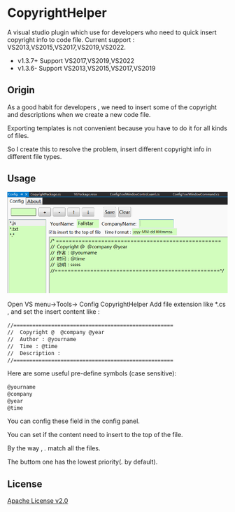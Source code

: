 # CopyrightHelper
A visual studio plugin which use for developers who need to quick insert copyright info to code file.
Current support : VS2013,VS2015,VS2017,VS2019,VS2022.

- v1.3.7+ Support VS2017,VS2019,VS2022
- v1.3.6- Support VS2013,VS2015,VS2017,VS2019

## Origin
As a good habit for developers , we need to insert some of the copyright and descriptions when we create a new code file.

Exporting templates is not convenient because you have to do it for all kinds of files.

So I create this to resolve the problem, insert different copyright info in different file types.


## Usage
![shot](/CopyrightHelper/Resources/shot1.en.png "shot")

Open VS menu->Tools-> Config CopyrightHelper
Add file extension like *.cs , and set the insert content like :

```
//===================================================
//  Copyright @  @company @year
//  Author : @yourname
//  Time : @time
//  Description : 
//===================================================
```

Here are some useful pre-define symbols (case sensitive):
```
@yourname
@company
@year
@time
```
You can config these field in the config panel.

You can set if the content need to insert to the top of the file.


By the way , *.* match all the files.

The buttom one has the lowest priority(*.* by default).

## License
[Apache License v2.0](/LICENSE "Apache License v2.0")